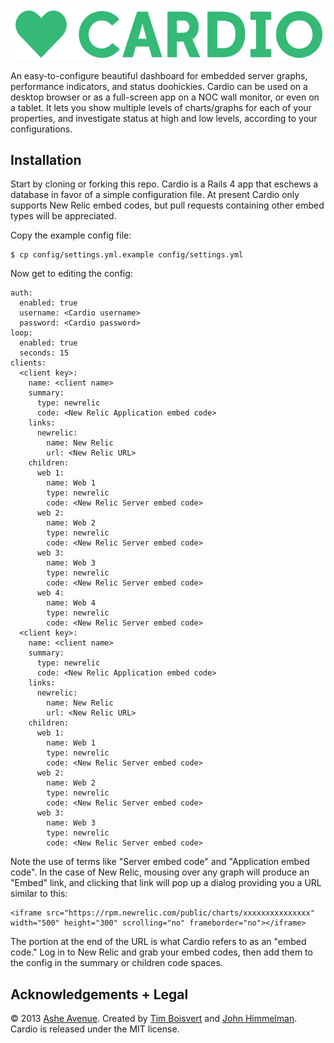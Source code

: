 ![Cardio](/public/img/logo.png)

An easy-to-configure beautiful dashboard for embedded server graphs, performance indicators, and status doohickies. Cardio can be used on a desktop browser or as a full-screen app on a NOC wall monitor, or even on a tablet. It lets you show multiple levels of charts/graphs for each of your properties, and investigate status at high and low levels, according to your configurations.

Installation
--
Start by cloning or forking this repo. Cardio is a Rails 4 app that eschews a database in favor of a simple configuration file. At present Cardio only supports New Relic embed codes, but pull requests containing other embed types will be appreciated.

Copy the example config file:

    $ cp config/settings.yml.example config/settings.yml

Now get to editing the config:  

    auth:
      enabled: true
      username: <Cardio username>
      password: <Cardio password>
    loop:
      enabled: true
      seconds: 15
    clients:
      <client key>:
        name: <client name>
        summary: 
          type: newrelic
          code: <New Relic Application embed code>
        links:
          newrelic:
            name: New Relic
            url: <New Relic URL>
        children:
          web 1:
            name: Web 1
            type: newrelic
            code: <New Relic Server embed code>
          web 2:
            name: Web 2 
            type: newrelic
            code: <New Relic Server embed code>
          web 3:
            name: Web 3
            type: newrelic
            code: <New Relic Server embed code>
          web 4:
            name: Web 4
            type: newrelic
            code: <New Relic Server embed code>
      <client key>:
        name: <client name>
        summary: 
          type: newrelic
          code: <New Relic Application embed code>
        links:
          newrelic:
            name: New Relic
            url: <New Relic URL>
        children:
          web 1:
            name: Web 1
            type: newrelic
            code: <New Relic Server embed code>
          web 2:
            name: Web 2 
            type: newrelic
            code: <New Relic Server embed code>
          web 3:
            name: Web 3
            type: newrelic
            code: <New Relic Server embed code>

Note the use of terms like "Server embed code" and "Application embed code". In the case of New Relic, mousing over any graph will produce an "Embed" link, and clicking that link will pop up a dialog providing you a URL similar to this:

    <iframe src="https://rpm.newrelic.com/public/charts/xxxxxxxxxxxxxxx" width="500" height="300" scrolling="no" frameborder="no"></iframe>

The portion at the end of the URL is what Cardio refers to as an "embed code." Log in to New Relic and grab your embed codes, then add them to the config in the summary or children code spaces.

Acknowledgements + Legal
--
© 2013 <a href="http://www.asheavenue.com">Ashe Avenue</a>. Created by <a href="http://twitter.com/timboisvert">Tim Boisvert</a> and <a href="http://twitter.com/john2496">John Himmelman</a>.
<br />
Cardio is released under the MIT license.